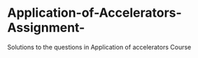 # Application-of-Accelerators-Assignment-
Solutions to the questions in Application of accelerators Course
